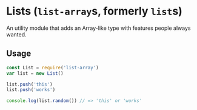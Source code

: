 # Lists (`list-array`s, formerly `list`s)

An utility module that adds an Array-like type with features people always wanted.

## Usage

```js
const List = require('list-array')
var list = new List()

list.push('this')
list.push('works')

console.log(list.random()) // => 'this' or 'works'
```
